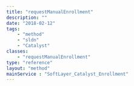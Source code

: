 ```yaml
---
title: "requestManualEnrollment"
description: ""
date: "2018-02-12"
tags:
    - "method"
    - "sldn"
    - "Catalyst"
classes:
    - "requestManualEnrollment"
type: "reference"
layout: "method"
mainService : "SoftLayer_Catalyst_Enrollment"
---
```

